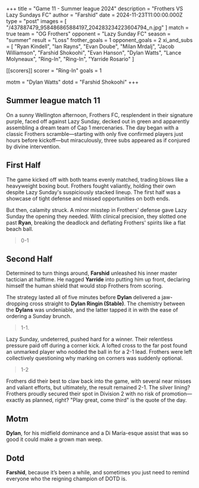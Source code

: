 +++
title = "Game 11 - Summer league 2024"
description = "Frothers VS Lazy Sundays FC"
author = "Farshid"
date = 2024-11-23T11:00:00.000Z
type = "post"
images = [ "/437887479_958486865884197_204283234223604794_n.jpg" ]
match = true
team = "OG Frothers"
opponent = "Lazy Sunday FC"
season = "summer"
result = "Loss"
frother_goals = 1
opponent_goals = 2
xi_and_subs = [
  "Ryan Kindell",
  "Ian Rayns",
  "Evan Doube",
  "Milan Mrdalj",
 "Jacob Williamson",
  "Farshid Shokoohi",
  "Evan Hanson",
  "Dylan Watts",
  "Lance Molyneaux",
 "Ring-In",
 "Ring-In",
  "Yarride Rosario"
]

[[scorers]] 
scorer = "Ring-In"
goals = 1

motm = "Dylan Watts"
dotd = "Farshid Shokoohi"
+++

## Summer league match 11

On a sunny Wellington afternoon, Frothers FC, resplendent in their signature purple, faced off against Lazy Sunday, decked out in green and apparently assembling a dream team of Cap 1 mercenaries. The day began with a classic Frothers scramble—starting with only five confirmed
players just hours before kickoff—but miraculously, three subs appeared as if conjured by divine intervention.

## First Half

The game kicked off with both teams evenly matched, trading blows like a heavyweight boxing bout. Frothers fought valiantly, holding their own despite Lazy Sunday's suspiciously stacked lineup. The first half was a showcase of tight defense and missed opportunities on both ends.

But then, calamity struck. A minor misstep in Frothers' defense gave Lazy Sunday the opening they needed. With clinical precision, they slotted one past **Ryan**, breaking the deadlock and deflating Frothers' spirits like a flat beach ball.

> 0-1

## Second Half

Determined to turn things around, **Farshid** unleashed his inner master tactician at halftime. He nagged **Yarride** into putting him up front, declaring himself the human shield that would stop Frothers from scoring.

The strategy lasted all of five minutes before **Dylan** delivered a jaw-dropping cross straight to **Dylan Ringin (Stable)**. The chemistry between the **Dylans** was undeniable, and the latter tapped it in with the ease of ordering a Sunday brunch.

> 1-1.

Lazy Sunday, undeterred, pushed hard for a winner. Their relentless pressure paid off during a corner kick. A lofted cross to the far post found an unmarked player who nodded the ball in for a 2-1 lead. Frothers were left collectively questioning why marking on corners was suddenly
optional.

> 1-2

Frothers did their best to claw back into the game, with several near misses and valiant efforts, but ultimately, the result remained 2-1. The silver lining? Frothers proudly secured their spot in Division 2 with no risk of promotion—exactly as planned, right? "Play great, come third" is the quote of the day.

## Motm

**Dylan**, for his midfield dominance and a Di María-esque assist that was so good it could make a grown man weep.

## Dotd

**Farshid**, because it’s been a while, and sometimes you just need to remind everyone who the reigning champion of DOTD is.
